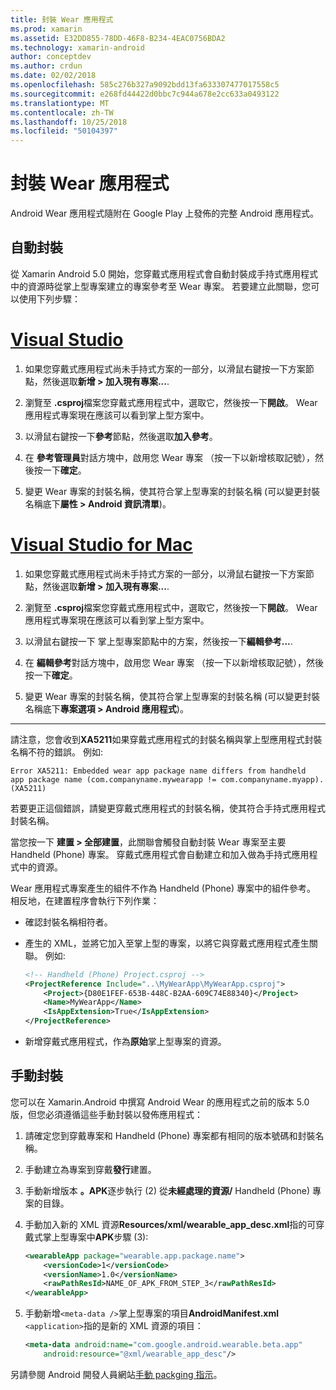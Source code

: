 ```yaml
---
title: 封裝 Wear 應用程式
ms.prod: xamarin
ms.assetid: E32DD855-78DD-46F8-B234-4EAC0756BDA2
ms.technology: xamarin-android
author: conceptdev
ms.author: crdun
ms.date: 02/02/2018
ms.openlocfilehash: 585c276b327a9092bdd13fa633307477017558c5
ms.sourcegitcommit: e268fd44422d0bbc7c944a678e2cc633a0493122
ms.translationtype: MT
ms.contentlocale: zh-TW
ms.lasthandoff: 10/25/2018
ms.locfileid: "50104397"
---
```

# <a name="packaging-wear-apps"></a>封裝 Wear 應用程式

Android Wear 應用程式隨附在 Google Play 上發佈的完整 Android 應用程式。 

## <a name="automatic-packaging"></a>自動封裝

從 Xamarin Android 5.0 開始，您穿戴式應用程式會自動封裝成手持式應用程式中的資源時從掌上型專案建立的專案參考至 Wear 專案。 若要建立此關聯，您可以使用下列步驟： 

# <a name="visual-studiotabwindows"></a>[Visual Studio](#tab/windows)

1. 如果您穿戴式應用程式尚未手持式方案的一部分，以滑鼠右鍵按一下方案節點，然後選取**新增 > 加入現有專案...**.

2. 瀏覽至 **.csproj**檔案您穿戴式應用程式中，選取它，然後按一下**開啟**。 Wear 應用程式專案現在應該可以看到掌上型方案中。

3. 以滑鼠右鍵按一下**參考**節點，然後選取**加入參考**。

4. 在 **參考管理員**對話方塊中，啟用您 Wear 專案 （按一下以新增核取記號），然後按一下**確定**。

5. 變更 Wear 專案的封裝名稱，使其符合掌上型專案的封裝名稱 (可以變更封裝名稱底下**屬性 > Android 資訊清單**)。

# <a name="visual-studio-for-mactabmacos"></a>[Visual Studio for Mac](#tab/macos)

1. 如果您穿戴式應用程式尚未手持式方案的一部分，以滑鼠右鍵按一下方案節點，然後選取**新增 > 加入現有專案...**.

2. 瀏覽至 **.csproj**檔案您穿戴式應用程式中，選取它，然後按一下**開啟**。 Wear 應用程式專案現在應該可以看到掌上型方案中。

3. 以滑鼠右鍵按一下 掌上型專案節點中的方案，然後按一下**編輯參考...**.

4. 在 **編輯參考**對話方塊中，啟用您 Wear 專案 （按一下以新增核取記號），然後按一下**確定**。

5. 變更 Wear 專案的封裝名稱，使其符合掌上型專案的封裝名稱 (可以變更封裝名稱底下**專案選項 > Android 應用程式**)。

-----


請注意，您會收到**XA5211**如果穿戴式應用程式的封裝名稱與掌上型應用程式封裝名稱不符的錯誤。 例如: 

```shell
Error XA5211: Embedded wear app package name differs from handheld 
app package name (com.companyname.mywearapp != com.companyname.myapp). (XA5211)
```

若要更正這個錯誤，請變更穿戴式應用程式的封裝名稱，使其符合手持式應用程式封裝名稱。

當您按一下 **建置 > 全部建置**，此關聯會觸發自動封裝 Wear 專案至主要 Handheld (Phone) 專案。 穿戴式應用程式會自動建立和加入做為手持式應用程式中的資源。

Wear 應用程式專案產生的組件不作為 Handheld (Phone) 專案中的組件參考。 相反地，在建置程序會執行下列作業：

-   確認封裝名稱相符者。 

-   產生的 XML，並將它加入至掌上型的專案，以將它與穿戴式應用程式產生關聯。 例如:  

    ```xml
    <!-- Handheld (Phone) Project.csproj -->
    <ProjectReference Include="..\MyWearApp\MyWearApp.csproj">
        <Project>{D80E1FEF-653B-448C-B2AA-609C74E88340}</Project>
        <Name>MyWearApp</Name>
        <IsAppExtension>True</IsAppExtension>
    </ProjectReference>
    ```

-   新增穿戴式應用程式，作為**原始**掌上型專案的資源。 


## <a name="manual-packaging"></a>手動封裝

您可以在 Xamarin.Android 中撰寫 Android Wear 的應用程式之前的版本 5.0 版，但您必須遵循這些手動封裝以發佈應用程式： 

1. 請確定您到穿戴專案和 Handheld (Phone) 專案都有相同的版本號碼和封裝名稱。

2. 手動建立為專案到穿戴**發行**建置。

3. 手動新增版本 **。APK**逐步執行 (2) 從**未經處理的資源/** Handheld (Phone) 專案的目錄。

4. 手動加入新的 XML 資源**Resources/xml/wearable_app_desc.xml**指的可穿戴式掌上型專案中**APK**步驟 (3):

    ```xml
    <wearableApp package="wearable.app.package.name">
        <versionCode>1</versionCode>
        <versionName>1.0</versionName>
        <rawPathResId>NAME_OF_APK_FROM_STEP_3</rawPathResId>
    </wearableApp>
    ```

5. 手動新增`<meta-data />`掌上型專案的項目**AndroidManifest.xml** `<application>`指的是新的 XML 資源的項目：

    ```xml
    <meta-data android:name="com.google.android.wearable.beta.app"
        android:resource="@xml/wearable_app_desc"/>
    ```

另請參閱 Android 開發人員網站[手動 packging 指示](https://developer.android.com/training/wearables/apps/packaging.html#PackageManually)。

